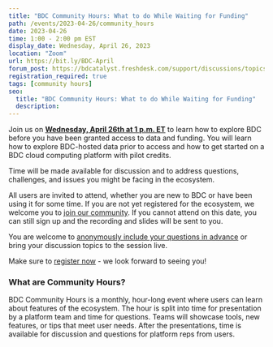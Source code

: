 ```yaml
---
title: "BDC Community Hours: What to do While Waiting for Funding"
path: /events/2023-04-26/community_hours
date: 2023-04-26
time: 1:00 - 2:00 pm EST
display_date: Wednesday, April 26, 2023
location: "Zoom"
url: https://bit.ly/BDC-April
forum_post: https://bdcatalyst.freshdesk.com/support/discussions/topics/60000407425
registration_required: true
tags: [community hours]
seo:
  title: "BDC Community Hours: What to do While Waiting for Funding"
  description:
---
```


Join us on **[Wednesday, April 26th at 1 p.m. ET](https://bit.ly/BDC-April)** to learn how to explore BDC before you have been granted access to data and funding. You will learn how to explore BDC-hosted data prior to access and how to get started on a BDC cloud computing platform with pilot credits.

Time will be made available for discussion and to address questions, challenges, and issues you might be facing in the ecosystem.

All users are invited to attend, whether you are new to BDC or have been using it for some time. If you are not yet registered for the ecosystem, we welcome you to [join our community](https://biodatacatalyst.nhlbi.nih.gov/contact/ecosystem/). If you cannot attend on this date, you can still sign up and the recording and slides will be sent to you.

You are welcome to [anonymously include your questions in advance](https://forms.gle/iPifJTM5q2eeKa7UA) or bring your discussion topics to the session live.

Make sure to [register now](https://bit.ly/BDC-April) - we look forward to seeing you!

### What are Community Hours?

BDC Community Hours is a monthly, hour-long event where users can learn about features of the ecosystem. The hour is split into time for presentation by a platform team and time for questions. Teams will showcase tools, new features, or tips that meet user needs. After the presentations, time is available for discussion and questions for platform reps from users.